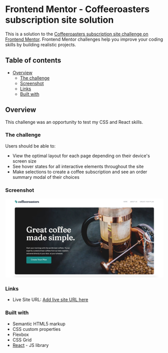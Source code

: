 # Frontend Mentor - Coffeeroasters subscription site solution

This is a solution to the [Coffeeroasters subscription site challenge on Frontend Mentor](https://www.frontendmentor.io/challenges/coffeeroasters-subscription-site-5Fc26HVY6). Frontend Mentor challenges help you improve your coding skills by building realistic projects.

## Table of contents

- [Overview](#overview)
  - [The challenge](#the-challenge)
  - [Screenshot](#screenshot)
  - [Links](#links)
  - [Built with](#built-with)

## Overview

This challenge was an opportunity to test my CSS and React skills.

### The challenge

Users should be able to:

- View the optimal layout for each page depending on their device's screen size
- See hover states for all interactive elements throughout the site
- Make selections to create a coffee subscription and see an order summary modal of their choices

### Screenshot

![](./src/assets/Coffee-roasters-screen-shot.png)

### Links

- Live Site URL: [Add live site URL here](https://coffee-roasters-eight.vercel.app/create-plan)

### Built with

- Semantic HTML5 markup
- CSS custom properties
- Flexbox
- CSS Grid
- [React](https://reactjs.org/) - JS library
